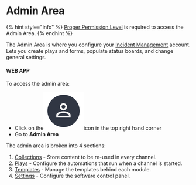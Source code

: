 # Admin Area

{% hint style="info" %}
[Proper Permission Level](../../user-access/permissions/) is required to access the Admin Area.
{% endhint %}

The Admin Area is where you configure your [Incident Management](broken-reference) account. Lets you create plays and forms, populate status boards, and change general settings.

#### WEB APP

To access the admin area:

* Click on the<img src="../../.gitbook/assets/User Icon" alt="" data-size="line">icon in the top right hand corner
* Go to **Admin Area**

The admin area is broken into 4 sections:

1. [Collections](collections/) - Store content to be re-used in every channel.
2. [Plays](../plays/) - Configure the automations that run when a channel is started.
3. [Templates](templates/) - Manage the templates behind each module.
4. [Settings](incident-management-settings/) - Configure the software control panel.
